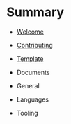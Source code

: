 # Summary

* [Welcome](README.md)
* [Contributing](CONTRIBUTING.MD)
* [Template](template.md)

* Documents
* General
* Languages
* Tooling
